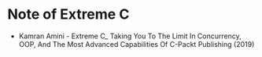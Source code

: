 # Note of Extreme C

- Kamran Amini - Extreme C_ Taking You To The Limit In Concurrency, OOP, And The Most Advanced Capabilities Of C-Packt Publishing (2019)
